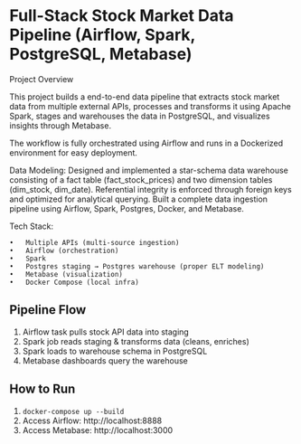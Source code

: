 # Full-Stack Stock Market Data Pipeline (Airflow, Spark, PostgreSQL, Metabase)

Project Overview

This project builds a end-to-end data pipeline that extracts stock market data from multiple external APIs, processes and transforms it using Apache Spark, stages and warehouses the data in PostgreSQL, and visualizes insights through Metabase.

The workflow is fully orchestrated using Airflow and runs in a Dockerized environment for easy deployment.

Data Modeling:
Designed and implemented a star-schema data warehouse consisting of a fact table (fact_stock_prices) and two dimension tables (dim_stock, dim_date). Referential integrity is enforced through foreign keys and optimized for analytical querying. Built a complete data ingestion pipeline using Airflow, Spark, Postgres, Docker, and Metabase.


Tech Stack:

	•	Multiple APIs (multi-source ingestion)
	•	Airflow (orchestration)
	•	Spark 
	•	Postgres staging → Postgres warehouse (proper ELT modeling)
	•	Metabase (visualization)
	•	Docker Compose (local infra)

 ## Pipeline Flow
1. Airflow task pulls stock API data into staging
2. Spark job reads staging & transforms data (cleans, enriches)
3. Spark loads to warehouse schema in PostgreSQL
4. Metabase dashboards query the warehouse

## How to Run
1. `docker-compose up --build`
2. Access Airflow: http://localhost:8888
3. Access Metabase: http://localhost:3000
